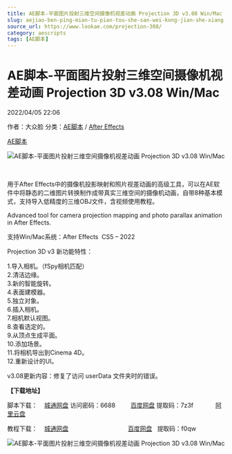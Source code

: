```yaml
---
title: AE脚本-平面图片投射三维空间摄像机视差动画 Projection 3D v3.08 Win/Mac
slug: aejiao-ben-ping-mian-tu-pian-tou-she-san-wei-kong-jian-she-xiang-ji-shi-chai-dong-hua-projection-3d-v3-08-win-mac
source_url: https://www.lookae.com/projection-308/
category: aescripts
tags: [AE脚本]
---
```

# AE脚本-平面图片投射三维空间摄像机视差动画 Projection 3D v3.08 Win/Mac

2022/04/05 22:06

作者：大众脸
分类：[AE脚本](https://www.lookae.com/after-effects/aescripts/) / [After Effects](https://www.lookae.com/after-effects/)

[AE脚本](https://www.lookae.com/tag/ae%e8%84%9a%e6%9c%ac/)

![AE脚本-平面图片投射三维空间摄像机视差动画 Projection 3D v3.08 Win/Mac](https://www.lookae.com/wp-content/uploads/2022/04/Projection-3D-v308.jpg "AE脚本-平面图片投射三维空间摄像机视差动画 Projection 3D v3.08 Win/Mac-LookAE.com")

[﻿﻿﻿](https://cloud.video.taobao.com//play/u/705956171/p/1/e/6/t/1/291045219408.mp4)

用于After Effects中的摄像机投影映射和照片视差动画的高级工具，可以在AE软件中将静态的二维图片转换制作成带真实三维空间的摄像机动画，自带8种基本模式，支持导入低精度的三维OBJ文件，含视频使用教程。

Advanced tool for camera projection mapping and photo parallax animation in After Effects.

支持Win/Mac系统：After Effects  CS5 – 2022

Projection 3D v3 新功能特性：

1.导入相机。（fSpy相机匹配）  
2.清洁边缘。  
3.新的智能旋转。  
4.表面建模器。  
5.独立对象。  
6.插入相机。  
7.相机默认视图。  
8.查看选定的。  
9.从顶点生成平面。  
10.添加场景。  
11.将相机导出到Cinema 4D。  
12.重新设计的UI。

v3.08更新内容：修复了访问 userData 文件夹时的错误。

**【下载地址】**

脚本下载：    [城通网盘](https://url70.ctfile.com/f/2827370-563417491-a2cf77) 访问密码：6688         [百度网盘](https://pan.baidu.com/s/18WB8sS2Mz4hR3Wwu3OmZIQ?pwd=7z3f) 提取码：7z3f             [阿里云盘](https://www.aliyundrive.com/s/cv5vRo1XraF)

教程下载：    [城通网盘](https://089u.com/file/680462-475195133)                                   [百度网盘](https://pan.baidu.com/s/17NAYd-Es5X2qeaeEsQ8iPw)   提取码：f0qw

![AE脚本-平面图片投射三维空间摄像机视差动画 Projection 3D v3.08 Win/Mac](https://img.alicdn.com/imgextra/i4/705956171/O1CN016U0O4h1vSMlPtkE5w_!!705956171.jpg "AE脚本-平面图片投射三维空间摄像机视差动画 Projection 3D v3.08 Win/Mac-LookAE.com")
